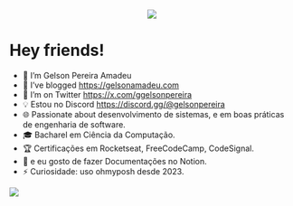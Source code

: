 <h1 align="center">
    <img src="https://readme-typing-svg.herokuapp.com/?font=Righteous&size=35&center=true&vCenter=true&width=500&height=70&duration=4000&lines=Hi+There!+👋;+I'm+Gelson+Pereira+!;" />
</h1>

 # Hey friends!
- 🔭 I’m Gelson Pereira Amadeu 
- 🌱 I’ve blogged https://gelsonamadeu.com
- 🤔 I’m on Twitter https://x.com/ggelsonpereira
- 💡 Estou no Discord https://discord.gg/@gelsonpereira
- 🌐 Passionate about desenvolvimento de sistemas, e em boas práticas de engenharia de software.
- 🎓 Bacharel em Ciência da Computação.
- 🏆 Certificações em Rocketseat, FreeCodeCamp, CodeSignal.
- 💬 e eu gosto de fazer Documentações no Notion.
- ⚡ Curiosidade: uso ohmyposh desde 2023.
  
![](https://github-readme-stats.vercel.app/api?username=ggelsonpereira&theme=radical&hide_border=false&include_all_commits=false&count_private=false)


  



 
